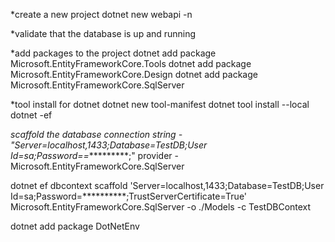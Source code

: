 *create a new project
dotnet new webapi -n <project>

*validate that the database is up and running

*add packages to the project
dotnet add package Microsoft.EntityFrameworkCore.Tools
dotnet add package Microsoft.EntityFrameworkCore.Design
dotnet add package Microsoft.EntityFrameworkCore.SqlServer

*tool install for dotnet
dotnet new tool-manifest
dotnet tool install --local dotnet -ef

*scaffold the database
connection string - "Server=localhost,1433;Database=TestDB;User Id=sa;Password==**********;"
provider - Microsoft.EntityFrameworkCore.SqlServer

dotnet ef dbcontext scaffold 'Server=localhost,1433;Database=TestDB;User Id=sa;Password=**********;TrustServerCertificate=True' Microsoft.EntityFrameworkCore.SqlServer -o ./Models -c TestDBContext

dotnet add package DotNetEnv